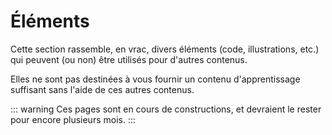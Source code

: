 # Éléments

Cette section rassemble, en vrac, divers éléments (code, illustrations, etc.) qui peuvent (ou non) être utilisés pour d'autres contenus.

Elles ne sont pas destinées à vous fournir un contenu d'apprentissage suffisant sans l'aide de ces autres contenus.

::: warning
Ces pages sont en cours de constructions, et devraient le rester pour encore plusieurs mois.
:::

